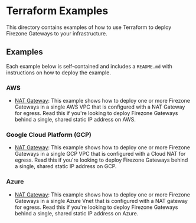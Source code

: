 # Terraform Examples

This directory contains examples of how to use Terraform to deploy Firezone
Gateways to your infrastructure.

## Examples

Each example below is self-contained and includes a `README.md` with
instructions on how to deploy the example.

### AWS

- [NAT Gateway](./aws/nat-gateway): This example shows how to deploy one or more
  Firezone Gateways in a single AWS VPC that is configured with a NAT Gateway
  for egress. Read this if you're looking to deploy Firezone Gateways behind a
  single, shared static IP address on AWS.

### Google Cloud Platform (GCP)

- [NAT Gateway](./google-cloud/nat-gateway): This example shows how to deploy
  one or more Firezone Gateways in a single GCP VPC that is configured with a
  Cloud NAT for egress. Read this if you're looking to deploy Firezone Gateways
  behind a single, shared static IP address on GCP.

### Azure

- [NAT Gateway](./azure/nat-gateway): This example shows how to deploy one or
  more Firezone Gateways in a single Azure Vnet that is configured with a NAT
  gateway for egress. Read this if you're looking to deploy Firezone Gateways
  behind a single, shared static IP address on Azure.

